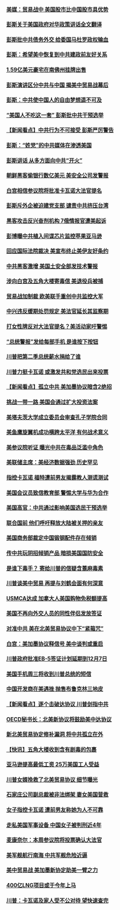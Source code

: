 #### [美媒：贸易战中 美国股市比中国股市具优势](../pages/nsc412/n10762779.md?t=10051040) 

#### [彭斯关于美国政府对华政策讲话全文翻译](../pages/nsc412/n10762304.md?t=10051040) 

#### [彭斯批中共债务外交 给委国马杜罗政权输血](../pages/nsc412/n10762269.md?t=10051040) 

#### [彭斯：希望美中恢复到中共建政前友好关系](../pages/nsc412/n10761924.md?t=10051040) 

#### [1.59亿美元豪宅在南佛州挂牌出售](../pages/nsc412/n10762009.md?t=10051040) 

#### [彭斯演讲区分中共与中国 揭美中贸易战幕后](../pages/nsc412/n10761289.md?t=10051040) 

#### [彭斯：中共使中国人的自由梦想遥不可及](../pages/nsc412/n10761634.md?t=10051040) 

#### [“美国人不吃这一套” 彭斯批中共干预选举](../pages/nsc412/n10760952.md?t=10051040) 

#### [【新闻看点】中共行为不可接受 彭斯严厉警告](../pages/nsc412/n10761342.md?t=10051040) 

#### [彭斯：“姓党”的中共媒体在渗透美国](../pages/nsc412/n10761606.md?t=10051040) 

#### [彭斯讲话 从多方面向中共“开火”](../pages/nsc412/n10760650.md?t=10051040) 

#### [朝鲜黑客偷银行数亿美元 美安全公司发警报](../pages/nsc412/n10761499.md?t=10051040) 

#### [白宫相信参议院将批准卡瓦诺大法官提名](../pages/nsc412/n10761147.md?t=10051040) 

#### [彭斯斥外企被迫建党支部 谴责中共挤压台湾](../pages/nsc412/n10761443.md?t=10051040) 

#### [黑客攻击反兴奋剂机构  7俄情报官遭美起诉](../pages/nsc412/n10761055.md?t=10051040) 

#### [彭博曝中共植入间谍芯片监控苹果亚马逊](../pages/nsc412/n10761192.md?t=10051040) 

#### [回应国际法院裁决 美宣布终止美伊友好条约](../pages/nsc412/n10760153.md?t=10051040) 

#### [中共黑客激增 美国土安全部发技术警报](../pages/nsc412/n10760423.md?t=10051040) 

#### [涉向白宫及五角大楼寄毒信 美退役兵被捕](../pages/nsc412/n10759571.md?t=10051040) 

#### [贸易战加制裁 欧美联手重创中共监控大军](../pages/nsc412/n10759231.md?t=10051040) 

#### [中兴违反缓期处罚规定 美法官延长其监察期](../pages/nsc412/n10759508.md?t=10051040) 

#### [打女性牌反对大法官提名？美活动家吁警惕](../pages/nsc412/n10759145.md?t=10051040) 

#### [“总统警报”发给每部手机  是谁按下按钮](../pages/nsc412/n10759228.md?t=10051040) 

#### [川普把第二季总统薪水捐给了谁](../pages/nsc412/n10759156.md?t=10051040) 

#### [川普力挺卡瓦诺 或激发共和党选民出来投票](../pages/nsc412/n10758734.md?t=10051040) 

#### [【新闻看点】孤立中共 美加墨协议暗含2绝招](../pages/nsc412/n10758960.md?t=10051040) 

#### [挑战一带一路 美国会通过扩大投资法案](../pages/nsc412/n10759148.md?t=10051040) 

#### [美塔夫茨大学成立委员会审查孔子学院合同](../pages/nsc412/n10759094.md?t=10051040) 

#### [美鱼鹰旋翼机成功横跨太平洋 有何战术意义](../pages/nsc412/n10758986.md?t=10051040) 

#### [美参议院听证 曝光中共在毒品泛滥中角色](../pages/nsc412/n10758958.md?t=10051040) 

#### [美联储主席：美经济数据强劲 历史罕见](../pages/nsc412/n10758804.md?t=10051040) 

#### [指控卡瓦诺 福特遭前男友揭露教人测谎测试](../pages/nsc412/n10758872.md?t=10051040) 

#### [美国会议员致信教育部 警惕大学与华为合作](../pages/nsc412/n10758611.md?t=10051040) 

#### [美国高官：中共通过影响美国选民干预选举](../pages/nsc412/n10757562.md?t=10051040) 

#### [联合国前 他们呼吁释放大陆被关押的亲友](../pages/nsc412/n10756822.md?t=10051040) 

#### [美国商务部裁定中国锻钢配件存在倾销](../pages/nsc412/n10757782.md?t=10051040) 

#### [传中共玩阴招倾销产品 暗损美国国防安全](../pages/nsc412/n10757648.md?t=10051040) 

#### [是谁下毒手？ 寄给川普的信疑含蓖麻毒素](../pages/nsc412/n10757046.md?t=10051040) 

#### [川普谈美中贸易 再提与刘鹤会面有何深意](../pages/nsc412/n10756539.md?t=10051040) 

#### [USMCA达成 加拿大人美国购物免税额提高](../pages/nsc412/n10757558.md?t=10051040) 

#### [美国不再向外交人员的同性伴侣发放签证](../pages/nsc412/n10756972.md?t=10051040) 

#### [对准中共 美在北美贸易协议中下“紧箍咒”](../pages/nsc412/n10756876.md?t=10051040) 

#### [白宫：美加墨协议释信号 美中谈判或重启](../pages/nsc412/n10756858.md?t=10051040) 

#### [川普政府批准EB-5签证计划延期到12月7日](../pages/nsc412/n10756809.md?t=10051040) 

#### [美国手机周三将收到川普总统的短信](../pages/nsc412/n10756693.md?t=10051040) 

#### [中国开发商在美遇挫 抛售布鲁克林三地皮](../pages/nsc412/n10756541.md?t=10051040) 

#### [【新闻看点】逐个击破达协议 川普剑指中共](../pages/nsc412/n10756217.md?t=10051040) 

#### [OECD秘书长：北美新协议将鼓励美中达协议](../pages/nsc412/n10756498.md?t=10051040) 

#### [新北美贸易协定修补漏洞 将中共孤立在外](../pages/nsc412/n10756251.md?t=10051040) 

#### [【快讯】五角大楼收到含有剧毒的包裹](../pages/nsc412/n10756426.md?t=10051040) 

#### [亚马逊提高最低工资 25万美国工人受益](../pages/nsc412/n10756248.md?t=10051040) 

#### [川普女婿挽救了北美贸易协议 细节曝光](../pages/nsc412/n10756114.md?t=10051040) 

#### [石家庄公司副总裁被非法绑架 妻女美国营救](../pages/nsc412/n10754123.md?t=10051040) 

#### [女子指控卡瓦诺 遭前男友称她为人不可靠](../pages/nsc412/n10756168.md?t=10051040) 

#### [走私美国军事设备 中国女子被判刑近4年](../pages/nsc412/n10755437.md?t=10051040) 

#### [麦康奈尔：本周参议院将投票确认大法官](../pages/nsc412/n10755478.md?t=10051040) 

#### [美军舰航行南海 中共军舰危险近逼](../pages/nsc412/n10755171.md?t=10051040) 

#### [美中贸易战 美加墨新协定助美一臂之力](../pages/nsc412/n10754879.md?t=10051040) 

#### [400亿LNG项目或于今年上马](../pages/nsc412/n10754925.md?t=10051040) 

#### [川普：卡瓦诺及家人受不公对待 望快速查完](../pages/nsc412/n10754858.md?t=10051040) 

